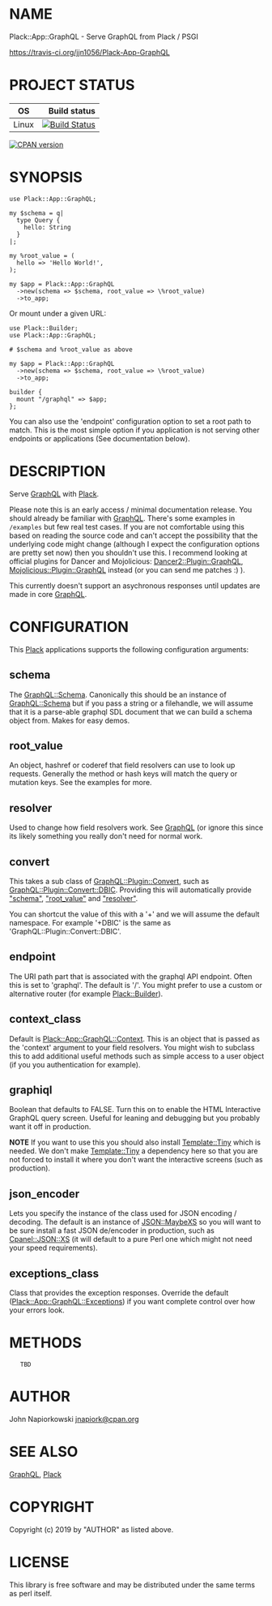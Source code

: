 # NAME

Plack::App::GraphQL - Serve GraphQL from Plack / PSGI

https://travis-ci.org/jjn1056/Plack-App-GraphQL

# PROJECT STATUS
| OS      |  Build status |
|:-------:|--------------:|
| Linux   | [![Build Status](https://travis-ci.org/jjn1056/Plack-App-GraphQL.svg?branch=master)](https://travis-ci.org/jjn1056/Plack-App-GraphQL) |
[![CPAN version](https://badge.fury.io/pl/Plack-App-GraphQL.svg)](https://metacpan.org/pod/Plack-App-GraphQL) 

# SYNOPSIS

    use Plack::App::GraphQL;

    my $schema = q|
      type Query {
        hello: String
      }
    |;

    my %root_value = (
      hello => 'Hello World!',
    );

    my $app = Plack::App::GraphQL
      ->new(schema => $schema, root_value => \%root_value)
      ->to_app;

Or mount under a given URL:

    use Plack::Builder;
    use Plack::App::GraphQL;

    # $schema and %root_value as above

    my $app = Plack::App::GraphQL
      ->new(schema => $schema, root_value => \%root_value)
      ->to_app;

    builder {
      mount "/graphql" => $app;
    };

You can also use the 'endpoint' configuration option to set a root path to match.
This is the most simple option if you application is not serving other endpoints
or applications (See documentation below).

# DESCRIPTION

Serve [GraphQL](https://metacpan.org/pod/GraphQL) with [Plack](https://metacpan.org/pod/Plack).

Please note this is an early access / minimal documentation release.  You should already
be familiar with [GraphQL](https://metacpan.org/pod/GraphQL).  There's some examples in `/examples` but few real test
cases.  If you are not comfortable using this based on reading the source code and
can't accept the possibility that the underlying code might change (although I expect
the configuration options are pretty set now) then you shouldn't use this. I recommend
looking at official plugins for Dancer and Mojolicious: [Dancer2::Plugin::GraphQL](https://metacpan.org/pod/Dancer2::Plugin::GraphQL),
[Mojolicious::Plugin::GraphQL](https://metacpan.org/pod/Mojolicious::Plugin::GraphQL) instead (or you can send me patches :) ).

This currently doesn't support an asychronous responses until updates are made in 
core [GraphQL](https://metacpan.org/pod/GraphQL).

# CONFIGURATION

This [Plack](https://metacpan.org/pod/Plack) applications supports the following configuration arguments:

## schema

The [GraphQL::Schema](https://metacpan.org/pod/GraphQL::Schema).  Canonically this should be an instance of [GraphQL::Schema](https://metacpan.org/pod/GraphQL::Schema)
but if you pass a string or a filehandle, we will assume that it is a parse-able 
graphql SDL document that we can build a schema object from.  Makes for easy demos.

## root\_value

An object, hashref or coderef that field resolvers can use to look up requests.  Generally
the method or hash keys will match the query or mutation keys.  See the examples for
more.

## resolver

Used to change how field resolvers work.  See [GraphQL](https://metacpan.org/pod/GraphQL) (or ignore this since its likely
something you really don't need for normal work.

## convert

This takes a sub class of [GraphQL::Plugin::Convert](https://metacpan.org/pod/GraphQL::Plugin::Convert), such as [GraphQL::Plugin::Convert::DBIC](https://metacpan.org/pod/GraphQL::Plugin::Convert::DBIC).
Providing this will automatically provide ["schema"](#schema), ["root\_value"](#root_value) and ["resolver"](#resolver).

You can shortcut the value of this with a '+' and we will assume the default namespace.  For
example '+DBIC' is the same as 'GraphQL::Plugin::Convert::DBIC'.

## endpoint

The URI path part that is associated with the graphql API endpoint.  Often this is set to
'graphql'.  The default is '/'.  You might prefer to use a custom or alternative router
(for example [Plack::Builder](https://metacpan.org/pod/Plack::Builder)).

## context\_class

Default is [Plack::App::GraphQL::Context](https://metacpan.org/pod/Plack::App::GraphQL::Context).  This is an object that is passed as the 'context'
argument to your field resolvers.  You might wish to subclass this to add additional useful
methods such as simple access to a user object (if you you authentication for example).

## graphiql

Boolean that defaults to FALSE.  Turn this on to enable the HTML Interactive GraphQL query
screen.  Useful for leaning and debugging but you probably want it off in production.

**NOTE** If you want to use this you should also install [Template::Tiny](https://metacpan.org/pod/Template::Tiny) which is needed.  We
don't make [Template::Tiny](https://metacpan.org/pod/Template::Tiny) a dependency here so that you are not forced to install it where
you don't want the interactive screens (such as production).

## json\_encoder

Lets you specify the instance of the class used for JSON encoding / decoding.  The default is an
instance of [JSON::MaybeXS](https://metacpan.org/pod/JSON::MaybeXS) so you will want to be sure install a fast JSON de/encoder in production,
such as [Cpanel::JSON::XS](https://metacpan.org/pod/Cpanel::JSON::XS) (it will default to a pure Perl one which might not need your speed 
requirements).

## exceptions\_class

Class that provides the exception responses.  Override the default ([Plack::App::GraphQL::Exceptions](https://metacpan.org/pod/Plack::App::GraphQL::Exceptions))
if you want complete control over how your errors look.

# METHODS

       TBD
    

# AUTHOR

John Napiorkowski <jnapiork@cpan.org>

# SEE ALSO

[GraphQL](https://metacpan.org/pod/GraphQL), [Plack](https://metacpan.org/pod/Plack)

# COPYRIGHT

Copyright (c) 2019 by "AUTHOR" as listed above.

# LICENSE

This library is free software and may be distributed under the same terms as perl itself.

